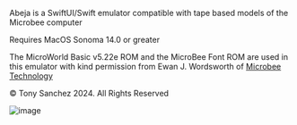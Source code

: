 
Abeja is a SwiftUI/Swift emulator compatible with tape based models of the Microbee computer

Requires MacOS Sonoma 14.0 or greater

The MicroWorld Basic v5.22e ROM and the MicroBee Font ROM are used in this emulator with kind permission from Ewan J. Wordsworth of [Microbee Technology](https://www.microbeetechnology.com.au/)

© Tony Sanchez 2024. All Rights Reserved


![image](https://github.com/fatherdougalmaguire/Abeja/assets/144415904/aa245e63-66d7-42a2-8a1b-bc26237e0687)

